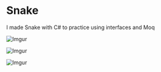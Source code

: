 # Snake

I made Snake with C# to practice using interfaces and Moq 

![Imgur](https://i.imgur.com/2m0boEj.png)

![Imgur](https://i.imgur.com/y6gkzyl.png)

![Imgur](https://i.imgur.com/N9G8C6g.png)

